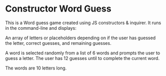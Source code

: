 # Constructor Word Guess

This is a Word guess game created using JS constructors & inquirer. It runs in the command-line and displays:

An array of letters or placeholders depending on if the user has guessed the letter,  correct guesses, and remaining guesses.

A word is selected randomly from a list of 6 words and prompts the user to guess a letter. The user has 12 guesses until to complete the current word.

The words are 10 letters long.



